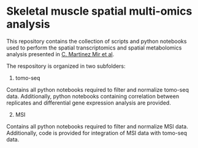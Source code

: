 # Skeletal muscle spatial multi-omics analysis

This repository contains the collection of scripts and python notebooks used to perform the spatial transcriptomics and spatial metabolomics analysis presented in [C. Martinez Mir et al](). 

The respository is organized in two subfolders:

1. tomo-seq

Contains all python notebooks required to filter and normalize tomo-seq data. Additionally, python notebooks containing correlation between replicates and differential gene expression analysis are provided.

2. MSI

Contains all python notebooks required to filter and normalize MSI data. Additionally, code is provided for integration of MSI data with tomo-seq data.
